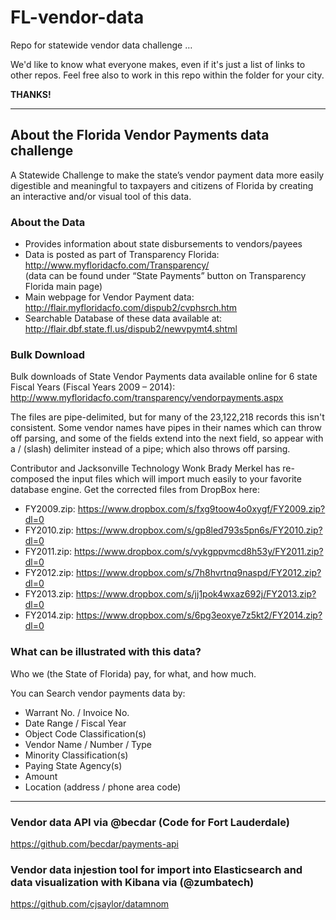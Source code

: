 # FL-vendor-data
Repo for statewide vendor data challenge …

We'd like to know what everyone makes, even if it's just a list of links to other repos.
Feel free also to work in this repo within the folder for your city.

**THANKS!**
_______

## About the Florida Vendor Payments data challenge
A Statewide Challenge to make the state’s vendor payment data more easily digestible and meaningful to taxpayers and citizens of Florida by creating an interactive and/or visual tool of this data.

### About the Data
* Provides information about state disbursements to vendors/payees
* Data is posted as part of Transparency Florida: http://www.myfloridacfo.com/Transparency/  
  (data can be found under “State Payments” button on Transparency Florida main page)
* Main webpage for Vendor Payment data: http://flair.myfloridacfo.com/dispub2/cvphsrch.htm
* Searchable Database of these data available at: http://flair.dbf.state.fl.us/dispub2/newvpymt4.shtml

### Bulk Download
Bulk downloads of State Vendor Payments data available online for 6 state Fiscal Years (Fiscal Years 2009 – 2014): http://www.myfloridacfo.com/transparency/vendorpayments.aspx

The files are pipe-delimited, but for many of the 23,122,218 records this isn't consistent. Some vendor names have pipes in their names which can throw off parsing, and some of the fields extend into the next field, so appear with a / (slash) delimiter instead of a pipe; which also throws off parsing.

Contributor and Jacksonville Technology Wonk Brady Merkel has re-composed the input files which will import much easily to your favorite database engine.
Get the corrected files from DropBox here:
* FY2009.zip: https://www.dropbox.com/s/fxg9toow4o0xygf/FY2009.zip?dl=0
* FY2010.zip: https://www.dropbox.com/s/gp8led793s5pn6s/FY2010.zip?dl=0
* FY2011.zip: https://www.dropbox.com/s/vykgppvmcd8h53y/FY2011.zip?dl=0
* FY2012.zip: https://www.dropbox.com/s/7h8hvrtnq9naspd/FY2012.zip?dl=0
* FY2013.zip: https://www.dropbox.com/s/jj1pok4wxaz692j/FY2013.zip?dl=0
* FY2014.zip: https://www.dropbox.com/s/6pg3eoxye7z5kt2/FY2014.zip?dl=0

### What can be illustrated with this data?
Who we (the State of Florida) pay, for what, and how much.

You can Search vendor payments data by:

* Warrant No. / Invoice No.
* Date Range / Fiscal Year
* Object Code Classification(s) 
* Vendor Name / Number / Type
* Minority Classification(s)
* Paying State Agency(s)
* Amount
* Location (address / phone area code)

____

### Vendor data API via @becdar (Code for Fort Lauderdale)
https://github.com/becdar/payments-api

### Vendor data injestion tool for import into Elasticsearch and data visualization with Kibana via (@zumbatech)

https://github.com/cjsaylor/datamnom
